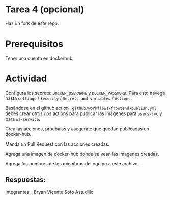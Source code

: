 # Tarea 4 (opcional)

Haz un fork de este repo.

# Prerequisitos

Tener una cuenta en dockerhub.

# Actividad

Configura los secrets: `DOCKER_USERNAME` y `DOCKER_PASSWORD`. Para esto navega hasta `settings` / `Security` / `Secrets and variables` / `Actions`.

Basándose en el github action `.github/workflows/frontend-publish.yml` debes crear otros dos actions para publicar las imágenes para `users-svc` y para `ws-service`.

Crea las acciones, prúebalas y asegurate que quedan publicadas en docker-hub.

Manda un Pull Request con las acciones creadas.

Agrega una imagen de docker-hub donde se vean las imagenes creadas.

Agrega los nombres de los miembros del equipo a este archivo.

## Respuestas:

Integrantes:
-Bryan Vicente Soto Astudillo
